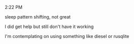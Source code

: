 2:22 PM

sleep pattern shifting, not great

I did get help but still don't have it working

I'm contemplating on using something like diesel or rusqlite

